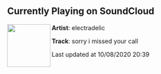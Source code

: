 ## Currently Playing on SoundCloud

[<img align="left" width="100" src="https://i1.sndcdn.com/artworks-M30DFWhDRsBRwaE2-rgi9pw-t50x50.jpg">](https://soundcloud.com/electradelic/sorry-i-missed-your-call)

**Artist**: electradelic 

**Track**: sorry i missed your call

Last updated at 10/08/2020 20:39
